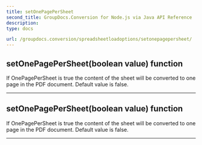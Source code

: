```yaml
---
title: setOnePagePerSheet
second_title: GroupDocs.Conversion for Node.js via Java API Reference
description: 
type: docs

url: /groupdocs.conversion/spreadsheetloadoptions/setonepagepersheet/
---
```


## setOnePagePerSheet(boolean value)  function

 If OnePagePerSheet is true the content of the sheet will be converted to one page in the PDF document. Default value is false.
 


---


## setOnePagePerSheet(boolean value)  function

 If OnePagePerSheet is true the content of the sheet will be converted to one page in the PDF document. Default value is false.
 


---


